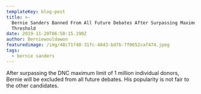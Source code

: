 ```yaml
---
templateKey: blog-post
title: >-
  Bernie Sanders Banned From All Future Debates After Surpassing Maximum Donor
  Threshold
date: 2019-11-20T06:50:15.190Z
author: Berniewouldawon
featuredimage: /img/48c71f40-31fc-4843-bd7b-7f0652caf474.jpeg
tags:
  - bernie sanders
---
```

After surpassing the DNC maximum limit of 1 million individual donors, Bernie will be excluded from all future debates. His popularity is not fair to the other candidates.
